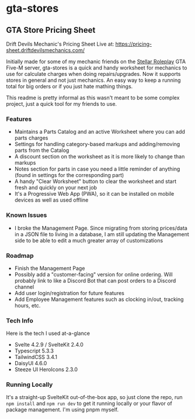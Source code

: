 # gta-stores

## GTA Store Pricing Sheet

Drift Devils Mechanic's Pricing Sheet
Live at: https://pricing-sheet.driftdevilsmechanics.com/

Initially made for some of my mechanic friends on the [Stellar Roleplay](https://www.stellargaming.gg) GTA Five-M server, gta-stores is a quick and handy worksheet for mechanics to use for calculate charges when doing repairs/upgrades.
Now it supports stores in general and not just mechanics.
An easy way to keep a running total for big orders or if you just hate mathing things.

This readme is pretty informal as this wasn't meant to be some complex project, just a quick tool for my friends to use.

### Features
- Maintains a Parts Catalog and an active Worksheet where you can add parts charges
- Settings for handling category-based markups and adding/removing parts from the Catalog
- A discount section on the worksheet as it is more likely to change than markups
- Notes section for parts in case you need a little reminder of anything (found in settings for the corresponding part)
- A handy "Clear Worksheet" button to clear the worksheet and start fresh and quickly on your next job
- It's a Progressive Web App (PWA), so it can be installed on mobile devices as well as used offline

### Known Issues
- I broke the Management Page. Since migrating from storing prices/data in a JSON file to living in a database, I am still updating the Management side to be able to edit a much greater array of customizations

### Roadmap
- Finish the Management Page
- Possibly add a "customer-facing" version for online ordering. Will probably link to like a Discord Bot that can post orders to a Discord channel
- Add user login/registration for future features
- Add Employee Management features such as clocking in/out, tracking hours, etc.

### Tech Info
Here is the tech I used at-a-glance
- Svelte 4.2.9 / SvelteKit 2.4.0
- Typescript 5.3.3
- TailwindCSS 3.4.1
- DaisyUI 4.6.0
- Steeze UI HeroIcons 2.3.0

### Running Locally
It's a straight-up SvelteKit out-of-the-box app, so just clone the repo, run `npm install` and `npm run dev` to get it running locally or your flavor of package management.
I'm using pnpm myself.
